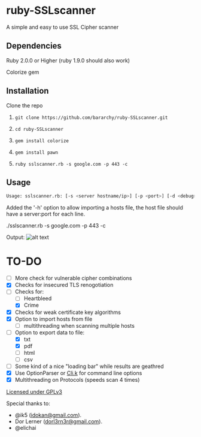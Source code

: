 ruby-SSLscanner
===============

A simple and easy to use SSL Cipher scanner

Dependencies
--------------
Ruby 2.0.0 or Higher (ruby 1.9.0 should also work)

Colorize gem

Installation
--------------
Clone the repo

1) ``` git clone https://github.com/bararchy/ruby-SSLscanner.git ```

2) ``` cd ruby-SSLscanner ```

3) ``` gem install colorize ```

4) ``` gem install pawn ```

5) ``` ruby sslscanner.rb -s google.com -p 443 -c ```


Usage
-------------

```bash
Usage: sslscanner.rb: [-s <server hostname/ip>] [-p <port>] [-d <debug>] [-c <certificate information>] [-o <output file>] [-t <output file type>]
```

Added the '-h' option to allow importing a hosts file, the host file should have a server:port for each line.


./sslscanner.rb -s google.com -p 443 -c

Output:
![alt text][scan]

[scan]: https://sc-cdn.scaleengine.net/i/9cfb397e1c8796848d0648ab0687aa50.png "Example Scan"


TO-DO
=============
- [ ] More check for vulnerable cipher combinations
- [x] Checks for insecured TLS renogotiation
- [ ] Checks for:
  - [ ] Heartbleed
  - [x] Crime 
- [x] Checks for weak certificate key algorithms
- [x] Option to import hosts from file
  - [ ] multithreading when scanning multiple hosts
- [ ] Option to export data to file:
  - [x] txt
  - [x] pdf
  - [ ] html
  - [ ] csv
- [ ] Some kind of a nice "loading bar" while results are geathred
- [x] Use OptionParser or [Cli.k](https://github.com/rubyworks/clik) for command line options
- [x] Multithreading on Protocols (speeds scan 4 times)

[Licensed under GPLv3](license.txt)

Special thanks to:
* @ik5 (idokan@gmail.com).
* Dor Lerner (dorl3rn3r@gmail.com).
* @elichai 
